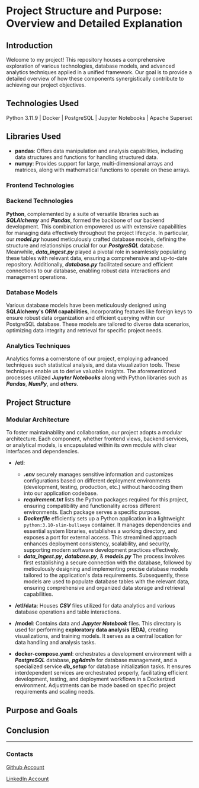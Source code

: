 

# Project Structure and Purpose: Overview and Detailed Explanation



## Introduction

Welcome to my project! This repository houses a comprehensive exploration of various technologies, database models, and advanced analytics techniques applied in a unified framework. Our goal is to provide a detailed overview of how these components synergistically contribute to achieving our project objectives.

## Technologies Used

Python 3.11.9 | Docker | PostgreSQL | Jupyter Notebooks | Apache Superset

## Libraries Used

- **pandas**: Offers data manipulation and analysis capabilities, including data structures and functions for handling structured data.
- **numpy**: Provides support for large, multi-dimensional arrays and matrices, along with mathematical functions to operate on these arrays.



### Frontend Technologies



### Backend Technologies

**Python**, complemented by a suite of versatile libraries such as ***SQLAlchemy*** and ***Pandas***, formed the backbone of our backend development. This combination empowered us with extensive capabilities for managing data effectively throughout the project lifecycle. In particular, our ***model.py*** housed meticulously crafted database models, defining the structure and relationships crucial for our ***PostgreSQL*** database. Meanwhile, ***data_ingest.py*** played a pivotal role in seamlessly populating these tables with relevant data, ensuring a comprehensive and up-to-date repository. Additionally, ***database.py*** facilitated secure and efficient connections to our database, enabling robust data interactions and management operations.

### Database Models

Various database models have been meticulously designed using **SQLAlchemy's ORM capabilities**, incorporating features like foreign keys to ensure robust data organization and efficient querying within our PostgreSQL database. These models are tailored to diverse data scenarios, optimizing data integrity and retrieval for specific project needs.

### Analytics Techniques

Analytics forms a cornerstone of our project, employing advanced techniques such statistical analysis, and data visualization tools. These techniques enable us to derive valuable insights. The aforementioned processes utilized ***Jupyter Notebooks*** along with Python libraries such as ***Pandas***, ***NumPy***, and ***others***.

## Project Structure


### Modular Architecture

To foster maintainability and collaboration, our project adopts a modular architecture. Each component, whether frontend views, backend services, or analytical models, is encapsulated within its own module with clear interfaces and dependencies. 

- **/etl**: 

    - ***.env*** securely manages sensitive information and customizes configurations based on different deployment environments (development, testing, production, etc.) without hardcoding them into our application codebase.
    - ***requirement.txt*** lists the Python packages required for this project, ensuring compatibility and functionality across different environments. Each package serves a specific purpose.
    - ***Dockerfile*** efficiently sets up a Python application in a lightweight `python:3.10-slim-bullseye` container. It manages dependencies and essential system libraries, establishes a working directory, and exposes a port for external access. This streamlined approach enhances deployment consistency, scalability, and security, supporting modern software development practices effectively.
    - ***data_ingest.py***, ***database.py***, & ***models.py*** The process involves first establishing a secure connection with the database, followed by meticulously designing and implementing precise database models tailored to the application's data requirements. Subsequently, these models are used to populate database tables with the relevant data, ensuring comprehensive and organized data storage and retrieval capabilities.
            
- **/etl/data**: Houses ***CSV*** files utilized for data analytics and various database operations and table interactions.

- **/model**: Contains data and ***Jupyter Notebook*** files. This directory is used for performing **exploratory data analysis (EDA)**, creating visualizations, and training models. It serves as a central location for data handling and analysis tasks.

- **docker-compose.yaml**: orchestrates a development environment with a ***PostgreSQL*** database, ***pgAdmin*** for database management, and a specialized service ***db_setup*** for database initialization tasks. It ensures interdependent services are orchestrated properly, facilitating efficient development, testing, and deployment workflows in a Dockerized environment. Adjustments can be made based on specific project requirements and scaling needs.

## Purpose and Goals


 

## Conclusion



---
### Contacts
[Github Account](https://github.com/Aleqyan666) 
 
[LinkedIn Account](https://www.linkedin.com/in/hayk-alekyan-900797204/)

